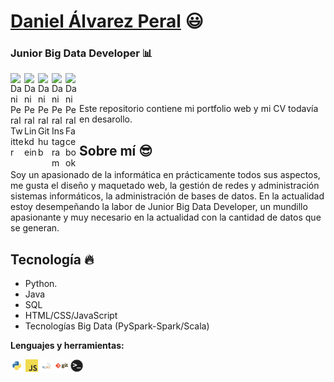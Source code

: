  # <a href="https://linkedin.com/in/daniel-%C3%A1lvarez-peral-aba5811b4">Daniel Álvarez Peral</a> :smiley: 
 ### Junior Big Data Developer 📊
 
 <a href="https://twitter.com/DaniPeral15">
  <img align="left" alt="Dani Peral Twitter" width="22px" src="https://cdn.jsdelivr.net/npm/simple-icons@v3/icons/twitter.svg" />
</a>
<a href="https://linkedin.com/in/daniel-%C3%A1lvarez-peral-aba5811b4">
  <img align="left" alt="Dani Peral Linkdein" width="22px" src="https://cdn.jsdelivr.net/npm/simple-icons@v3/icons/linkedin.svg" />
</a>
<a href="https://github.com/danialvarezperal">
  <img align="left" alt="Dani Peral Github" width="22px" src="https://cdn.jsdelivr.net/npm/simple-icons@v3/icons/github.svg" />
</a>
<a href="https://instagram.com/daniperal15?igshid=NGExMml2YTkyZg==">
  <img align="left" alt="Dani Peral Instagram" width="22px" src="https://cdn.jsdelivr.net/npm/simple-icons@v3/icons/instagram.svg" />
</a>
<a href="https://www.facebook.com/">
  <img align="left" alt="Dani Peral Facebook" width="22px" src="https://cdn.jsdelivr.net/npm/simple-icons@v3/icons/facebook.svg" />
</a>
<br/>
<br/>

Este repositorio contiene mi portfolio web y mi CV todavía en desarollo.

## Sobre mí :sunglasses:
Soy un apasionado de la informática en prácticamente todos sus aspectos, me gusta el diseño y maquetado web, la gestión de redes y administración sistemas informáticos, la administración de bases de datos. En la actualidad estoy desempeñando la labor de Junior Big Data Developer, un mundillo apasionante y muy necesario en la actualidad con la cantidad de datos que se generan.
## Tecnología :fire:
- Python.
- Java
- SQL
- HTML/CSS/JavaScript
- Tecnologías Big Data (PySpark-Spark/Scala)

**Lenguajes y herramientas:**  

<code><img height="20" src="https://raw.githubusercontent.com/github/explore/80688e429a7d4ef2fca1e82350fe8e3517d3494d/topics/python/python.png"></code>
<code><img height="20" src="https://raw.githubusercontent.com/github/explore/80688e429a7d4ef2fca1e82350fe8e3517d3494d/topics/javascript/javascript.png"></code>
<code><img height="20" src="https://raw.githubusercontent.com/github/explore/80688e429a7d4ef2fca1e82350fe8e3517d3494d/topics/mysql/mysql.png"></code>
<code><img height="20" src="https://raw.githubusercontent.com/github/explore/80688e429a7d4ef2fca1e82350fe8e3517d3494d/topics/git/git.png"></code>
<code><img height="20" src="https://raw.githubusercontent.com/github/explore/80688e429a7d4ef2fca1e82350fe8e3517d3494d/topics/terminal/terminal.png"></code>


</div>
